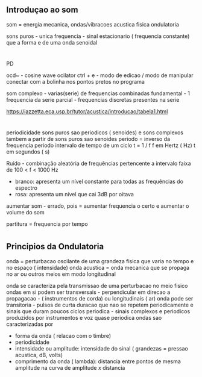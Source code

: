 
Introduçao ao som
---

som = energia mecanica, ondas/vibracoes acustica
fisica ondulatoria

sons puros - unica frequencia - sinal estacionario ( frequencia constante) que a forma e de uma onda senoidal
#
PD

ocd~ - cosine wave ocilator
ctrl + e - modo de edicao / modo de manipular
conectar com a bolinha nos pontos pretos no programa

som complexo - varias(serie) de frequencias combinadas 
fundamental - 1 frequencia da serie
parcial - frequencias discretas presentes na serie

https://iazzetta.eca.usp.br/tutor/acustica/introducao/tabela1.html
#

periodicidade
sons puros sao periodicos ( senoides) e sons complexos tambem a partir de sons puros sao senoides
periodo = inverso da frequencia
periodo intervalo de tempo de um ciclo
t = 1 / f
f em Hertz ( Hz)
t em segundos ( s)

Ruído - combinação aleatória de frequências pertencente a intervalo
faixa de 100 < f < 1000 Hz
- branco: apresenta um nível constante para todas as frequências do espectro
- rosa: apresenta um nível que cai 3dB por oitava

aumentar som - errado, pois = aumentar frequencia
o certo e aumentar o volume do som

partitura = frequencia por tempo

#
Principios da Ondulatoria
-

onda = perturbacao oscilante de uma grandeza fisica que varia no tempo e no espaço ( intensidade)
onda acustica = onda mecanica que se propaga no ar ou outros meios em modo longitudinal

onda se caracteriza pela transmissao de uma perturbacao no meio fisico
ondas em si podem ser transversais - perpendicular em direcao a propagacao - ( instrumentos de corda) ou longitudinais ( ar)
onda pode ser transitoria - pulsos de curta duracao que nao se repetem periodicamente e sinais que duram poucos ciclos
              periodica - sinais complexos e periodicos produzidos por instrumentos e voz
              quase periodica
ondas sao caracterizadas por
- forma da onda ( relacao com o timbre)
- periodicidade
- intensidade ou amplitude: intensidade do sinal ( grandezas = pressao acustica, dB, volts)
- comprimento da onda ( lambda): distancia entre pontos de mesma amplitude na curva de amplitude x distancia

